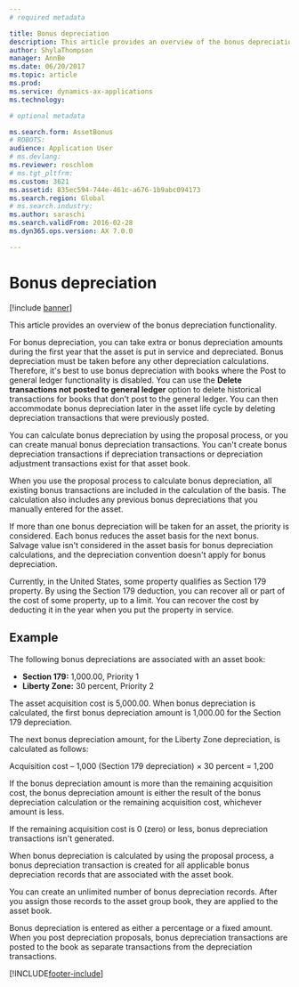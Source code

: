 ```yaml
---
# required metadata

title: Bonus depreciation
description: This article provides an overview of the bonus depreciation functionality.
author: ShylaThompson
manager: AnnBe
ms.date: 06/20/2017
ms.topic: article
ms.prod: 
ms.service: dynamics-ax-applications
ms.technology: 

# optional metadata

ms.search.form: AssetBonus
# ROBOTS: 
audience: Application User
# ms.devlang: 
ms.reviewer: roschlom
# ms.tgt_pltfrm: 
ms.custom: 3621
ms.assetid: 835ec594-744e-461c-a676-1b9abc094173
ms.search.region: Global
# ms.search.industry: 
ms.author: saraschi
ms.search.validFrom: 2016-02-28
ms.dyn365.ops.version: AX 7.0.0

---
```


# Bonus depreciation

[!include [banner](../includes/banner.md)]

This article provides an overview of the bonus depreciation functionality.

For bonus depreciation, you can take extra or bonus depreciation amounts during the first year that the asset is put in service and depreciated. Bonus depreciation must be taken before any other depreciation calculations. Therefore, it's best to use bonus depreciation with books where the Post to general ledger functionality is disabled. You can use the **Delete transactions not posted to general ledger** option to delete historical transactions for books that don't post to the general ledger. You can then accommodate bonus depreciation later in the asset life cycle by deleting depreciation transactions that were previously posted. 

You can calculate bonus depreciation by using the proposal process, or you can create manual bonus depreciation transactions. You can't create bonus depreciation transactions if depreciation transactions or depreciation adjustment transactions exist for that asset book.

When you use the proposal process to calculate bonus depreciation, all existing bonus transactions are included in the calculation of the basis. The calculation also includes any previous bonus depreciations that you manually entered for the asset. 

If more than one bonus depreciation will be taken for an asset, the priority is considered. Each bonus reduces the asset basis for the next bonus. Salvage value isn't considered in the asset basis for bonus depreciation calculations, and the depreciation convention doesn't apply for bonus depreciation. 

Currently, in the United States, some property qualifies as Section 179 property. By using the Section 179 deduction, you can recover all or part of the cost of some property, up to a limit. You can recover the cost by deducting it in the year when you put the property in service.

## Example
The following bonus depreciations are associated with an asset book:

-   **Section 179:** 1,000.00, Priority 1
-   **Liberty Zone:** 30 percent, Priority 2

The asset acquisition cost is 5,000.00. When bonus depreciation is calculated, the first bonus depreciation amount is 1,000.00 for the Section 179 depreciation. 

The next bonus depreciation amount, for the Liberty Zone depreciation, is calculated as follows: 

Acquisition cost – 1,000 (Section 179 depreciation) × 30 percent = 1,200 

If the bonus depreciation amount is more than the remaining acquisition cost, the bonus depreciation amount is either the result of the bonus depreciation calculation or the remaining acquisition cost, whichever amount is less. 

If the remaining acquisition cost is 0 (zero) or less, bonus depreciation transactions isn't generated. 

When bonus depreciation is calculated by using the proposal process, a bonus depreciation transaction is created for all applicable bonus depreciation records that are associated with the asset book. 

You can create an unlimited number of bonus depreciation records. After you assign those records to the asset group book, they are applied to the asset book. 

Bonus depreciation is entered as either a percentage or a fixed amount. When you post depreciation proposals, bonus depreciation transactions are posted to the book as separate transactions from the depreciation transactions.





[!INCLUDE[footer-include](../../includes/footer-banner.md)]